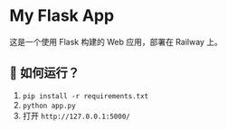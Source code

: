 # My Flask App
这是一个使用 Flask 构建的 Web 应用，部署在 Railway 上。

## 🚀 如何运行？
1. `pip install -r requirements.txt`
2. `python app.py`
3. 打开 `http://127.0.0.1:5000/`
